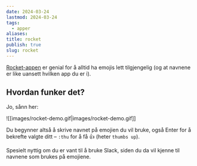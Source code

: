 ```yaml
---
date: 2024-03-24
lastmod: 2024-03-24
tags:
  - apper
aliases: 
title: rocket
publish: true
slug: rocket
---
```

[Rocket-appen](https://matthewpalmer.net/rocket/) er genial for å alltid ha emojis lett tilgjengelig (og at navnene er like uansett hvilken app du er i).

## Hvordan funker det?

Jo, sånn her:

![[images/rocket-demo.gif|images/rocket-demo.gif]]

Du begynner altså å skrive navnet på emojien du vil bruke, også Enter for å bekrefte valgte ditt – `:thu` for å få 👍 (heter `thumbs up`).

Spesielt nyttig om du er vant til å bruke Slack, siden du da vil kjenne til navnene som brukes på emojiene.

